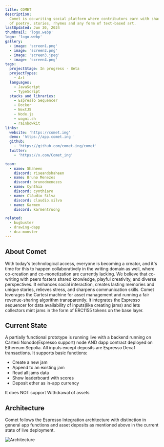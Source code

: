 ```yaml
---
title: COMET
description:
  Comet is co-writing social platform where contributors earn with shared pieces
  of poetry, stories, rhymes and any form of text-based art.
lastUpdated: Jun 30, 2024
thumbnail: 'logo.webp'
logo: 'logo.webp'
gallery:
  - image: 'screen1.png'
  - image: 'screen2.png'
  - image: 'screen3.jpeg'
  - image: 'screen4.png'
tags:
  projectStage: In progress - Beta
  projectTypes:
    - Art
  languages:
    - JavaScript
    - TypeScript
  stacks_and_libraries:
    - Espresso Sequencer
    - Docker
    - NextJS
    - Node.js
    - wagmi.sh
    - rainbowkit
links:
  website: 'https://comet.ing'
  demo: 'https://app.comet.ing '
  github:
    - 'https://github.com/comet-ing/comet'
  twitter:
    - 'https://x.com/Comet_ing'

team:
  - name: Shaheen
    discord: riseandshaheen
  - name: Bruno Menezes
    discord: brunodmenezes
  - name: Cynthia
    discord: cynthiaro
  - name: Cláudio Silva
    discord: claudio.silva
  - name: Karmen
    discord: karmentruong

related:
  - bugbuster
  - drawing-dapp
  - dca-monster
---
```


## About Comet

With today's technological access, everyone is becoming a creator, and it's time
for this to happen collaboratively in the writing domain as well, where
co-creation and co-monetization are currently lacking. We believe that
co-writing with peers fosters shared knowledge, playful creativity, and diverse
perspectives. It enhances social interaction, creates lasting memories and
unique stories, relieves stress, and sharpens communication skills. Comet
leverages the Cartesi machine for asset management and running a fair
revenue-sharing algorithm transparently. It integrates the Espresso sequencer
for data availability of inputs(like creating jams) and lets collectors mint
jams in the form of ERC1155 tokens on the base layer.

## Current State

A partially functional prototype is running live with a backend running on
Cartesi Nonodo(Espresso support) node AND dapp contract deployed on Ethereum
Sepolia. All inputs except deposits are Espresso Decaf transactions. It supports
basic functions:

- Create a new jam
- Append to an existing jam
- Read all jams data
- Show leaderboard with scores
- Deposit ether as in-app currency

It does NOT support Withdrawal of assets

## Architecture

Comet follows the Espresso Integration architecture with distinction in general
app functions and asset deposits as mentioned above in the current state of live
deployment.

![Architecture](/projects/comet/diagram.png)
